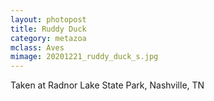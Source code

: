 ```yaml
---
layout: photopost
title: Ruddy Duck
category: metazoa
mclass: Aves
mimage: 20201221_ruddy_duck_s.jpg
---
```


Taken at Radnor Lake State Park, Nashville, TN
